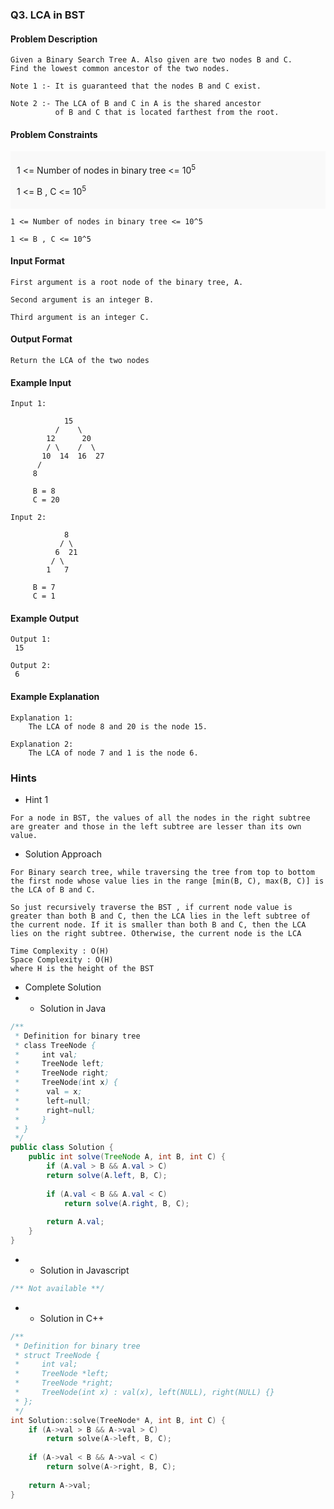 ### Q3. LCA in BST
#### Problem Description
```text
Given a Binary Search Tree A. Also given are two nodes B and C. 
Find the lowest common ancestor of the two nodes.

Note 1 :- It is guaranteed that the nodes B and C exist.

Note 2 :- The LCA of B and C in A is the shared ancestor 
          of B and C that is located farthest from the root.
```
#### Problem Constraints
<div style="background-color: #f9f9f9; padding: 5px 10px;">
    <p>1 &lt;= Number of nodes in binary tree &lt;= 10<sup>5</sup></p>
    <p>1 &lt;= B , C &lt;= 10<sup>5</sup></p>
</div>

```text
1 <= Number of nodes in binary tree <= 10^5

1 <= B , C <= 10^5
```
#### Input Format
```text
First argument is a root node of the binary tree, A.

Second argument is an integer B.

Third argument is an integer C.
```
#### Output Format
```text
Return the LCA of the two nodes
```
#### Example Input
```text
Input 1:

            15
          /    \
        12      20
        / \    /  \
       10  14  16  27
      /
     8

     B = 8
     C = 20

Input 2:

            8
           / \
          6  21
         / \
        1   7

     B = 7
     C = 1
```
#### Example Output
```text
Output 1:
 15

Output 2:
 6
```
#### Example Explanation
```text
Explanation 1:
    The LCA of node 8 and 20 is the node 15.

Explanation 2:
    The LCA of node 7 and 1 is the node 6.
```
### Hints
* Hint 1
```text
For a node in BST, the values of all the nodes in the right subtree 
are greater and those in the left subtree are lesser than its own value.
```
* Solution Approach
```text
For Binary search tree, while traversing the tree from top to bottom 
the first node whose value lies in the range [min(B, C), max(B, C)] is 
the LCA of B and C.

So just recursively traverse the BST , if current node value is 
greater than both B and C, then the LCA lies in the left subtree of 
the current node. If it is smaller than both B and C, then the LCA 
lies on the right subtree. Otherwise, the current node is the LCA

Time Complexity : O(H)
Space Complexity : O(H)
where H is the height of the BST
```
* Complete Solution
* * Solution in Java
```java
/**
 * Definition for binary tree
 * class TreeNode {
 *     int val;
 *     TreeNode left;
 *     TreeNode right;
 *     TreeNode(int x) {
 *      val = x;
 *      left=null;
 *      right=null;
 *     }
 * }
 */
public class Solution {
    public int solve(TreeNode A, int B, int C) {
        if (A.val > B && A.val > C)
        return solve(A.left, B, C);
 
        if (A.val < B && A.val < C)
            return solve(A.right, B, C);
     
        return A.val;
    }
}
```
* * Solution in Javascript
```javascript
/** Not available **/
```
* * Solution in C++
```cpp
/**
 * Definition for binary tree
 * struct TreeNode {
 *     int val;
 *     TreeNode *left;
 *     TreeNode *right;
 *     TreeNode(int x) : val(x), left(NULL), right(NULL) {}
 * };
 */
int Solution::solve(TreeNode* A, int B, int C) {
    if (A->val > B && A->val > C)
        return solve(A->left, B, C);
 
    if (A->val < B && A->val < C)
        return solve(A->right, B, C);
 
    return A->val;
}

```

